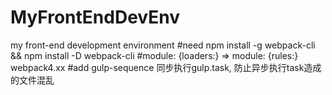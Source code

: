 # MyFrontEndDevEnv
my front-end development environment
#need npm install -g webpack-cli && npm install -D webpack-cli
#module: {loaders:} => module: {rules:} webpack4.xx
#add gulp-sequence 同步执行gulp.task, 防止异步执行task造成的文件混乱

